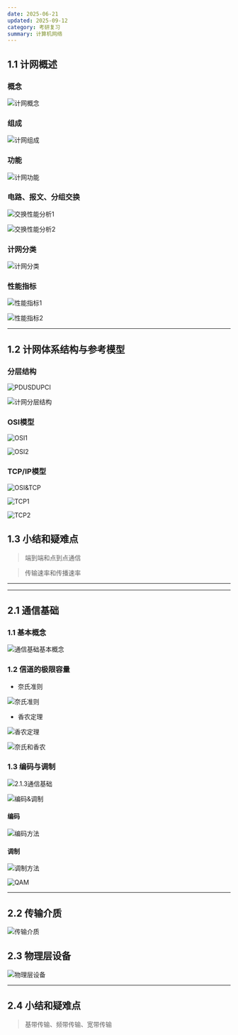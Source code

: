 ```yaml
---
date: 2025-06-21
updated: 2025-09-12
category: 考研复习
summary: 计算机网络
---
```






## 1.1 计网概述

### 概念

![计网概念](./../../public/assets/ComNet/计网概念.png)

### 组成

![计网组成](./../../public/assets/ComNet/计网组成.png)

### 功能

![计网功能](./../../public/assets/ComNet/计网功能.png)

### 电路、报文、分组交换

![交换性能分析1](./../../public/assets/ComNet/交换性能分析1.png)

![交换性能分析2](./../../public/assets/ComNet/交换性能分析2.png)

### 计网分类

![计网分类](./../../public/assets/ComNet/计网分类.png)



### 性能指标

![性能指标1](./../../public/assets/ComNet/性能指标1.png)

![性能指标2](./../../public/assets/ComNet/性能指标2.png)





---



## 1.2 计网体系结构与参考模型

### 分层结构

![PDUSDUPCI](./../../public/assets/ComNet/PDUSDUPCI.png)

![计网分层结构](./../../public/assets/ComNet/计网分层结构.png)



### OSI模型

![OSI1](./../../public/assets/ComNet/OSI1.png)

![OSI2](./../../public/assets/ComNet/OSI2.png)



### TCP/IP模型

![OSI&TCP](./../../public/assets/ComNet/OSI&TCP.png)



![TCP1](./../../public/assets/ComNet/TCP1.png)

![TCP2](./../../public/assets/ComNet/TCP2.png)



## 1.3 小结和疑难点

> 端到端和点到点通信

> 传输速率和传播速率



---

---



## 2.1 通信基础

### 1.1 基本概念

![通信基础基本概念](./../../public/assets/ComNet/通信基础基本概念.png)

### 1.2 信道的极限容量

- 奈氏准则

![奈氏准则](./../../public/assets/ComNet/奈氏准则.png)

- 香农定理

![香农定理](./../../public/assets/ComNet/香农定理.png)

![奈氏和香农](./../../public/assets/ComNet/奈氏和香农.png)



### 1.3 编码与调制

![2.1.3通信基础](./../../public/assets/ComNet/2.1.3通信基础.png)

![编码&调制](./../../public/assets/ComNet/编码&调制.png)

#### 编码

![编码方法](./../../public/assets/ComNet/编码方法.png)



#### 调制

![调制方法](./../../public/assets/ComNet/调制方法.png)

![QAM](./../../public/assets/ComNet/QAM.png)

---





## 2.2 传输介质



![传输介质](./../../public/assets/ComNet/传输介质.png)

## 2.3 物理层设备



![物理层设备](./../../public/assets/ComNet/物理层设备.png)

---

## 2.4 小结和疑难点

> 基带传输、频带传输、宽带传输



